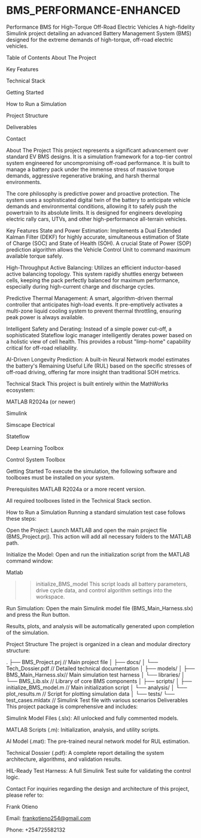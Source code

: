 # BMS_PERFORMANCE-ENHANCED

Performance BMS for High-Torque Off-Road Electric Vehicles
A high-fidelity Simulink project detailing an advanced Battery Management System (BMS) designed for the extreme demands of high-torque, off-road electric vehicles.

Table of Contents
About The Project

Key Features

Technical Stack

Getting Started

How to Run a Simulation

Project Structure

Deliverables

Contact

About The Project
This project represents a significant advancement over standard EV BMS designs. It is a simulation framework for a top-tier control system engineered for uncompromising off-road performance. It is built to manage a battery pack under the immense stress of massive torque demands, aggressive regenerative braking, and harsh thermal environments.

The core philosophy is predictive power and proactive protection. The system uses a sophisticated digital twin of the battery to anticipate vehicle demands and environmental conditions, allowing it to safely push the powertrain to its absolute limits. It is designed for engineers developing electric rally cars, UTVs, and other high-performance all-terrain vehicles.

Key Features
State and Power Estimation: Implements a Dual Extended Kalman Filter (DEKF) for highly accurate, simultaneous estimation of State of Charge (SOC) and State of Health (SOH). A crucial State of Power (SOP) prediction algorithm allows the Vehicle Control Unit to command maximum available torque safely.

High-Throughput Active Balancing: Utilizes an efficient inductor-based active balancing topology. This system rapidly shuttles energy between cells, keeping the pack perfectly balanced for maximum performance, especially during high-current charge and discharge cycles.

Predictive Thermal Management: A smart, algorithm-driven thermal controller that anticipates high-load events. It pre-emptively activates a multi-zone liquid cooling system to prevent thermal throttling, ensuring peak power is always available.

Intelligent Safety and Derating: Instead of a simple power cut-off, a sophisticated Stateflow logic manager intelligently derates power based on a holistic view of cell health. This provides a robust "limp-home" capability critical for off-road reliability.

AI-Driven Longevity Prediction: A built-in Neural Network model estimates the battery's Remaining Useful Life (RUL) based on the specific stresses of off-road driving, offering far more insight than traditional SOH metrics.

Technical Stack
This project is built entirely within the MathWorks ecosystem:

MATLAB R2024a (or newer)

Simulink

Simscape Electrical

Stateflow

Deep Learning Toolbox

Control System Toolbox

Getting Started
To execute the simulation, the following software and toolboxes must be installed on your system.

Prerequisites
MATLAB R2024a or a more recent version.

All required toolboxes listed in the Technical Stack section.

How to Run a Simulation
Running a standard simulation test case follows these steps:

Open the Project: Launch MATLAB and open the main project file (BMS_Project.prj). This action will add all necessary folders to the MATLAB path.

Initialize the Model: Open and run the initialization script from the MATLAB command window:

Matlab

>> initialize_BMS_model
This script loads all battery parameters, drive cycle data, and control algorithm settings into the workspace.

Run Simulation: Open the main Simulink model file (BMS_Main_Harness.slx) and press the Run button.

Results, plots, and analysis will be automatically generated upon completion of the simulation.

Project Structure
The project is organized in a clean and modular directory structure:

.
├── BMS_Project.prj         // Main project file
│
├── docs/
│   └── Tech_Dossier.pdf    // Detailed technical documentation
│
├── models/
│   ├── BMS_Main_Harness.slx// Main simulation test harness
│   └── libraries/
│       └── BMS_Lib.slx     // Library of core BMS components
│
├── scripts/
│   ├── initialize_BMS_model.m // Main initialization script
│   └── analysis/
│       └── plot_results.m     // Script for plotting simulation data
│
└── tests/
    └── test_cases.mldatx   // Simulink Test file with various scenarios
Deliverables
This project package is comprehensive and includes:

Simulink Model Files (.slx): All unlocked and fully commented models.

MATLAB Scripts (.m): Initialization, analysis, and utility scripts.

AI Model (.mat): The pre-trained neural network model for RUL estimation.

Technical Dossier (.pdf): A complete report detailing the system architecture, algorithms, and validation results.

HIL-Ready Test Harness: A full Simulink Test suite for validating the control logic.

Contact
For inquiries regarding the design and architecture of this project, please refer to:

Frank Otieno

Email: frankotieno254@gmail.com

Phone: +254725582132
